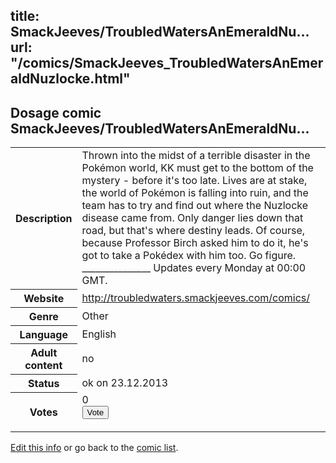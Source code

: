 title: SmackJeeves/TroubledWatersAnEmeraldNu...
url: "/comics/SmackJeeves_TroubledWatersAnEmeraldNuzlocke.html"
---
Dosage comic SmackJeeves/TroubledWatersAnEmeraldNu...
-----------------------------------------

<p id="msg"></p>
<script type="text/javascript">
if (window.location.search === '?edit_info_mail=sent_ok') {
  var elem = document.getElementById("msg");
  elem.innerHTML = 'Edited information sucessfully sent for review, which is usually done daily. Thanks!';
  elem.className = 'ok';
}
</script>
<table class="comicinfo">
<tr>
<th>Description</th><td>Thrown into the midst of a terrible disaster in the Pokémon world, KK must get to the bottom of the mystery - before it's too late. Lives are at stake, the world of Pokémon is falling into ruin, and the team has to try and find out where the Nuzlocke disease came from. Only danger lies down that road, but that's where destiny leads. Of course, because Professor Birch asked him to do it, he's got to take a Pokédex with him too. Go figure. _______________ Updates every Monday at 00:00 GMT.</td>
</tr>
<tr>
<th>Website</th><td><a href="http://troubledwaters.smackjeeves.com/comics/">http://troubledwaters.smackjeeves.com/comics/</a></td>
</tr>
<tr>
<th>Genre</th><td>Other</td>
</tr>
<tr>
<th>Language</th><td>English</td>
</tr>
<tr>
<th>Adult content</th><td>no</td>
</tr>
<tr>
<th>Status</th><td>ok on 23.12.2013</td>
</tr>
<tr>
<th>Votes</th><td>0
<form action="http://gaecounter.appspot.com/count/" method="POST">
<input name="name" type="hidden" value="SmackJeeves_TroubledWatersAnEmeraldNuzlocke"/>
<input name="uid" type="hidden" id="voteuid" value=""/>
<input type="submit" value="Vote"/>
</form>
</td>
</tr>
</table>
<script type="text/javascript">
var ua = navigator.userAgent;
document.getElementById("voteuid").value = ua.replace(/[^a-zA-Z0-9\._:]/g , "_");;
</script>

[Edit this info](SmackJeeves_TroubledWatersAnEmeraldNuzlocke_edit.html) or go back to the [comic list](../comic-index.html).
